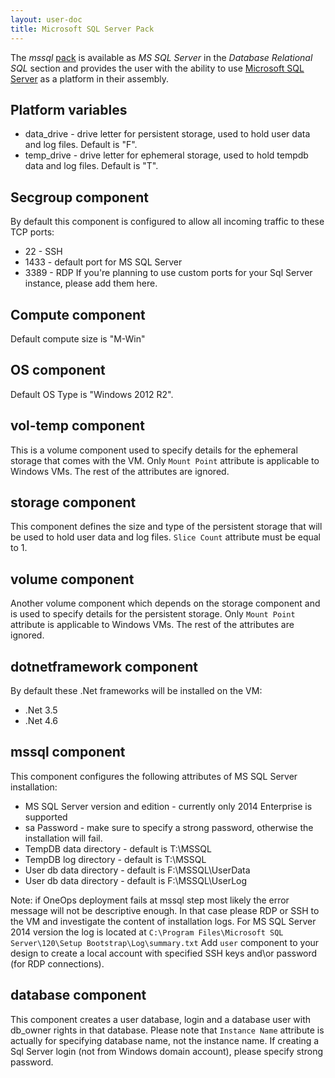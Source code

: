 ```yaml
---
layout: user-doc
title: Microsoft SQL Server Pack
---
```


The _mssql_ [pack](./packs.html) is available as _MS SQL Server_ in the _Database Relational SQL_ section and provides
the user with the ability to use [Microsoft SQL Server](https://www.microsoft.com/sql-server/) as a platform in their
assembly.

## Platform variables
* data_drive - drive letter for persistent storage, used to hold user data and log files. Default is "F".
* temp_drive - drive letter for ephemeral storage, used to hold tempdb data and log files. Default is "T".

## Secgroup component
By default this component is configured to allow all incoming traffic to these TCP ports:
* 22 - SSH
* 1433 - default port for MS SQL Server
* 3389 - RDP
If you're planning to use custom ports for your Sql Server instance, please add them here.

## Compute component
Default compute size is "M-Win"

## OS component
Default OS Type is "Windows 2012 R2". 

## vol-temp component
This is a volume component used to specify details for the ephemeral storage that comes with the VM.
Only `Mount Point` attribute is applicable to Windows VMs. The rest of the attributes are ignored.

## storage component
This component defines the size and type of the persistent storage that will be used to hold user data and log files.
`Slice Count` attribute must be equal to 1.

## volume component
Another volume component which depends on the storage component and is used to specify details for the persistent storage.
Only `Mount Point` attribute is applicable to Windows VMs. The rest of the attributes are ignored.

## dotnetframework component
By default these .Net frameworks will be installed on the VM:
* .Net 3.5
* .Net 4.6

## mssql component
This component configures the following attributes of MS SQL Server installation:
* MS SQL Server version and edition - currently only 2014 Enterprise is supported
* sa Password - make sure to specify a strong password, otherwise the installation will fail.
* TempDB data directory - default is T:\MSSQL
* TempDB log directory - default is T:\MSSQL
* User db data directory - default is F:\MSSQL\UserData
* User db data directory - default is F:\MSSQL\UserLog

Note: if OneOps deployment fails at mssql step most likely the error message will not be descriptive enough. 
In that case please RDP or SSH to the VM and investigate the content of installation logs.
For MS SQL Server 2014 version the log is located at `C:\Program Files\Microsoft SQL Server\120\Setup Bootstrap\Log\summary.txt`
Add `user` component to your design to create a local account with specified SSH keys and\or password (for RDP connections).

## database component
This component creates a user database, login and a database user with db_owner rights in that database.
Please note that `Instance Name` attribute is actually for specifying database name, not the instance name. 
If creating a Sql Server login (not from Windows domain account), please specify strong password. 